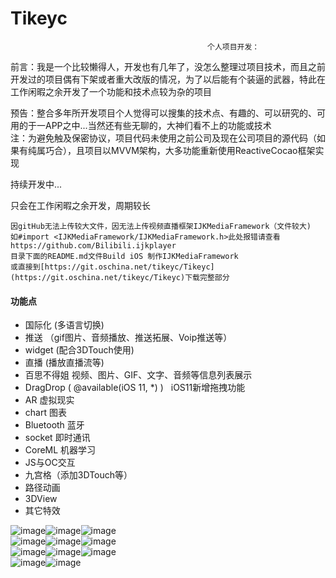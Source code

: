 # Tikeyc

                                                个人项目开发：
前言：我是一个比较懒得人，开发也有几年了，没怎么整理过项目技术，而且之前开发过的项目偶有下架或者重大改版的情况，为了以后能有个装逼的武器，特此在工作闲暇之余开发了一个功能和技术点较为杂的项目                

预告：整合多年所开发项目个人觉得可以搜集的技术点、有趣的、可以研究的、可用的于一APP之中...当然还有些无聊的，大神们看不上的功能或技术          
注：为避免触及保密协议，项目代码未使用之前公司及现在公司项目的源代码（如果有纯属巧合），且项目以MVVM架构，大多功能重新使用ReactiveCocao框架实现

持续开发中...

只会在工作闲暇之余开发，周期较长

```
因gitHub无法上传较大文件，因无法上传视频直播框架IJKMediaFramework（文件较大)
如#import <IJKMediaFramework/IJKMediaFramework.h>此处报错请查看 https://github.com/Bilibili.ijkplayer
目录下面的README.md文件Build iOS 制作IJKMediaFramework
或直接到[https://git.oschina.net/tikeyc/Tikeyc](https://git.oschina.net/tikeyc/Tikeyc)下载完整部分

```

#### 功能点

- 国际化 (多语言切换)     
- 推送 （gif图片、音频播放、推送拓展、Voip推送等）   
- widget (配合3DTouch使用)   
- 直播 (播放直播流等)   
- 百思不得姐 视频、图片、GIF、文字、音频等信息列表展示   
- DragDrop ( @available(iOS 11, *) )   iOS11新增拖拽功能   
- AR 虚拟现实  
- chart 图表   
- Bluetooth 蓝牙   
- socket 即时通讯   
- CoreML 机器学习    
- JS与OC交互   
- 九宫格（添加3DTouch等）    
- 路径动画   
- 3DView    
- 其它特效

![image](https://git.oschina.net/tikeyc/Tikeyc/raw/master/Tikeyc/ReadMe/screen1.gif)![image](https://git.oschina.net/tikeyc/Tikeyc/raw/master/Tikeyc/ReadMe/screen2.gif)![image](https://git.oschina.net/tikeyc/Tikeyc/raw/master/Tikeyc/ReadMe/screen3.gif)      
![image](https://git.oschina.net/tikeyc/Tikeyc/raw/master/Tikeyc/ReadMe/screen4.gif)![image](https://git.oschina.net/tikeyc/Tikeyc/raw/master/Tikeyc/ReadMe/screen5.gif)![image](https://git.oschina.net/tikeyc/Tikeyc/raw/master/Tikeyc/ReadMe/screen6.gif)    
![image](https://git.oschina.net/tikeyc/Tikeyc/raw/master/Tikeyc/ReadMe/screen7.gif)![image](https://git.oschina.net/tikeyc/Tikeyc/raw/master/Tikeyc/ReadMe/screen8.gif)![image](https://git.oschina.net/tikeyc/Tikeyc/raw/master/Tikeyc/ReadMe/screen9.gif)  
![image](https://git.oschina.net/tikeyc/Tikeyc/raw/master/Tikeyc/ReadMe/screen10.gif)![image](https://git.oschina.net/tikeyc/Tikeyc/raw/master/Tikeyc/ReadMe/screen11.gif)
